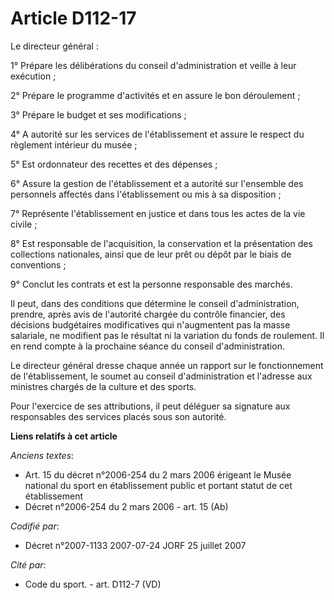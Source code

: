 # Article D112-17

Le directeur général :

1° Prépare les délibérations du conseil d'administration et veille à leur exécution ;

2° Prépare le programme d'activités et en assure le bon déroulement ;

3° Prépare le budget et ses modifications ;

4° A autorité sur les services de l'établissement et assure le respect du règlement intérieur du musée ;

5° Est ordonnateur des recettes et des dépenses ;

6° Assure la gestion de l'établissement et a autorité sur l'ensemble des personnels affectés dans l'établissement ou mis à sa
disposition ;

7° Représente l'établissement en justice et dans tous les actes de la vie civile ;

8° Est responsable de l'acquisition, la conservation et la présentation des collections nationales, ainsi que de leur prêt ou
dépôt par le biais de conventions ;

9° Conclut les contrats et est la personne responsable des marchés.

Il peut, dans des conditions que détermine le conseil d'administration, prendre, après avis de l'autorité chargée du contrôle
financier, des décisions budgétaires modificatives qui n'augmentent pas la masse salariale, ne modifient pas le résultat ni
la variation du fonds de roulement. Il en rend compte à la prochaine séance du conseil d'administration.

Le directeur général dresse chaque année un rapport sur le fonctionnement de l'établissement, le soumet au conseil
d'administration et l'adresse aux ministres chargés de la culture et des sports.

Pour l'exercice de ses attributions, il peut déléguer sa signature aux responsables des services placés sous son autorité.

**Liens relatifs à cet article**

_Anciens textes_:

  - Art. 15 du décret n°2006-254 du 2 mars 2006 érigeant le Musée national du sport en établissement public et portant statut de cet établissement
  - Décret n°2006-254 du 2 mars 2006 - art. 15 (Ab)

_Codifié par_:

  - Décret n°2007-1133 2007-07-24 JORF 25 juillet 2007

_Cité par_:

  - Code du sport. - art. D112-7 (VD)
